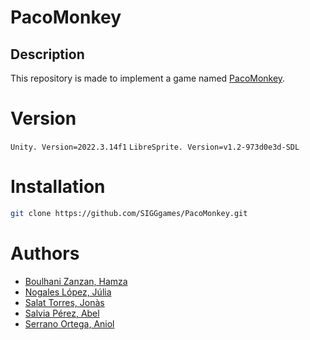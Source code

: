 # PacoMonkey

## Description

This repository is made to implement a game named [PacoMonkey](https://github.com/SIGGgames/PacoMonkey.git).


# Version
`Unity. Version=2022.3.14f1`
`LibreSprite. Version=v1.2-973d0e3d-SDL`

# Installation

````sh
git clone https://github.com/SIGGgames/PacoMonkey.git
````

# Authors

- [Boulhani Zanzan, Hamza](https://github.com/Jamshaa)
- [Nogales López, Júlia](https://github.com/julianogales)
- [Salat Torres, Jonàs](https://github.com/Quiracle)
- [Salvia Pérez, Abel](https://github.com/Abelitux)
- [Serrano Ortega, Aniol](https://github.com/Aniol0012)